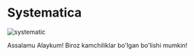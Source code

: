 # Systematica

![systematic](https://user-images.githubusercontent.com/79759149/110603414-cf756c00-81a8-11eb-94fd-cf1dd4a149f2.png)





Assalamu Alaykum!
Biroz kamchiliklar bo'lgan bo'lishi mumkin!
